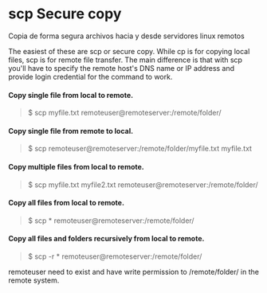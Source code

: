 # scp Secure copy

Copia de forma segura archivos hacia y desde servidores linux remotos

The easiest of these are scp or secure copy. While cp is for copying local files, scp is for remote file transfer. The main difference is that with scp you'll have to specify the remote host's DNS name or IP address and provide login credential for the command to work.

#### Copy single file from local to remote.
>$ scp myfile.txt remoteuser@remoteserver:/remote/folder/
#### Copy single file from remote to local.
>$ scp remoteuser@remoteserver:/remote/folder/myfile.txt  myfile.txt
#### Copy multiple files from local to remote.
>$ scp myfile.txt myfile2.txt remoteuser@remoteserver:/remote/folder/
#### Copy all files from local to remote.
>$ scp * remoteuser@remoteserver:/remote/folder/
#### Copy all files and folders recursively from local to remote.
>$ scp -r * remoteuser@remoteserver:/remote/folder/


remoteuser need to exist and have write permission to /remote/folder/ in the remote system.
